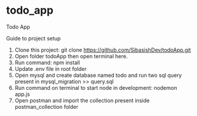 # todo_app
Todo App

Guide to project setup

1. Clone this project: git clone https://github.com/SibasishDev/todoApp.git
2. Open folder todoApp then open terminal here.
3. Run command: npm install
4. Update .env file in root folder
5. Open mysql and create database named todo and run two sql query present in mysql_migration >> query.sql
6. Run command on terminal to start node in development: nodemon app.js
7. Open postman and import the collection present inside postman_collection folder
